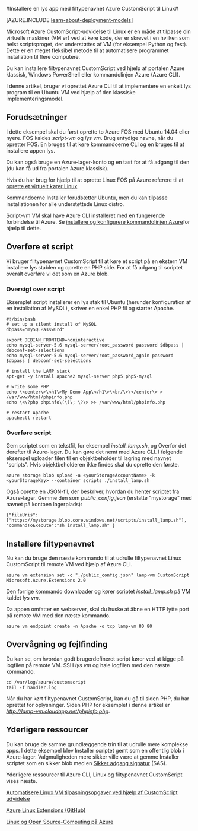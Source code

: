 <properties
    pageTitle="Brug filtypenavnet CustomScript på en Linux VM | Microsoft Azure"
    description="Lær, hvordan du bruger filtypenavnet CustomScript til at implementere programmer på Linux virtuelle maskiner i Azure, der er oprettet ved hjælp af den klassiske implementeringsmodel."
    editor="tysonn"
    manager="timlt"
    documentationCenter=""
    services="virtual-machines-linux"
    authors="gbowerman"
    tags="azure-service-management"/>

<tags
    ms.service="virtual-machines-linux"
    ms.workload="multiple"
    ms.tgt_pltfrm="linux"
    ms.devlang="na"
    ms.topic="article"
    ms.date="09/13/2016"
    ms.author="guybo"/>

#<a name="deploy-a-lamp-app-using-the-azure-customscript-extension-for-linux"></a>Installere en lys app med filtypenavnet Azure CustomScript til Linux#

[AZURE.INCLUDE [learn-about-deployment-models](../../includes/learn-about-deployment-models-classic-include.md)]


Microsoft Azure CustomScript-udvidelse til Linux er en måde at tilpasse din virtuelle maskiner (VM'er) ved at køre kode, der er skrevet i en hvilken som helst scriptsproget, der understøttes af VM (for eksempel Python og fest). Dette er en meget fleksibel metode til at automatisere programmet installation til flere computere.

Du kan installere filtypenavnet CustomScript ved hjælp af portalen Azure klassisk, Windows PowerShell eller kommandolinjen Azure (Azure CLI).

I denne artikel, bruger vi oprettet Azure CLI til at implementere en enkelt lys program til en Ubuntu VM ved hjælp af den klassiske implementeringsmodel.

## <a name="prerequisites"></a>Forudsætninger

I dette eksempel skal du først oprette to Azure FOS med Ubuntu 14.04 eller nyere. FOS kaldes *script-vm* og *lys vm*. Brug entydige navne, når du opretter FOS. En bruges til at køre kommandoerne CLI og en bruges til at installere appen lys.

Du kan også bruge en Azure-lager-konto og en tast for at få adgang til den (du kan få ud fra portalen Azure klassisk).

Hvis du har brug for hjælp til at oprette Linux FOS på Azure referere til at [oprette et virtuelt kører Linux](virtual-machines-linux-classic-createportal.md).

Kommandoerne Installer forudsætter Ubuntu, men du kan tilpasse installationen for alle understøttede Linux distro.

Script-vm VM skal have Azure CLI installeret med en fungerende forbindelse til Azure. Se [installere og konfigurere kommandolinjen Azure](../xplat-cli-install.md)for hjælp til dette.

## <a name="upload-a-script"></a>Overføre et script

Vi bruger filtypenavnet CustomScript til at køre et script på en ekstern VM installere lys stablen og oprette en PHP side. For at få adgang til scriptet overalt overføre vi det som en Azure blob.

### <a name="script-overview"></a>Oversigt over script

Eksemplet script installerer en lys stak til Ubuntu (herunder konfiguration af en installation af MySQL), skriver en enkel PHP fil og starter Apache.

    #!/bin/bash
    # set up a silent install of MySQL
    dbpass="mySQLPassw0rd"

    export DEBIAN_FRONTEND=noninteractive
    echo mysql-server-5.6 mysql-server/root_password password $dbpass | debconf-set-selections
    echo mysql-server-5.6 mysql-server/root_password_again password $dbpass | debconf-set-selections

    # install the LAMP stack
    apt-get -y install apache2 mysql-server php5 php5-mysql  

    # write some PHP
    echo \<center\>\<h1\>My Demo App\</h1\>\<br/\>\</center\> > /var/www/html/phpinfo.php
    echo \<\?php phpinfo\(\)\; \?\> >> /var/www/html/phpinfo.php

    # restart Apache
    apachectl restart

### <a name="upload-script"></a>Overføre script

Gem scriptet som en tekstfil, for eksempel *install_lamp.sh*, og Overfør det derefter til Azure-lager. Du kan gøre det nemt med Azure CLI. I følgende eksempel uploader filen til en objektbeholder til lagring med navnet "scripts". Hvis objektbeholderen ikke findes skal du oprette den første.

    azure storage blob upload -a <yourStorageAccountName> -k <yourStorageKey> --container scripts ./install_lamp.sh

Også oprette en JSON-fil, der beskriver, hvordan du henter scriptet fra Azure-lager. Gemme den som *public_config.json* (erstatte "mystorage" med navnet på kontoen lagerplads):

    {"fileUris":["https://mystorage.blob.core.windows.net/scripts/install_lamp.sh"], "commandToExecute":"sh install_lamp.sh" }


## <a name="deploy-the-extension"></a>Installere filtypenavnet

Nu kan du bruge den næste kommando til at udrulle filtypenavnet Linux CustomScript til remote VM ved hjælp af Azure CLI.

    azure vm extension set -c "./public_config.json" lamp-vm CustomScript Microsoft.Azure.Extensions 2.0

Den forrige kommando downloader og kører scriptet *install_lamp.sh* på VM kaldet *lys vm*.

Da appen omfatter en webserver, skal du huske at åbne en HTTP lytte port på remote VM med den næste kommando.

    azure vm endpoint create -n Apache -o tcp lamp-vm 80 80

## <a name="monitoring-and-troubleshooting"></a>Overvågning og fejlfinding

Du kan se, om hvordan godt brugerdefineret script kører ved at kigge på logfilen på remote VM. SSH *lys vm* og hale logfilen med den næste kommando.

    cd /var/log/azure/customscript
    tail -f handler.log

Når du har kørt filtypenavnet CustomScript, kan du gå til siden PHP, du har oprettet for oplysninger. Siden PHP for eksemplet i denne artikel er *http://lamp-vm.cloudapp.net/phpinfo.php*.

## <a name="additional-resources"></a>Yderligere ressourcer

Du kan bruge de samme grundlæggende trin til at udrulle mere komplekse apps. I dette eksempel blev Installer scriptet gemt som en offentlig blob i Azure-lager. Valgmuligheden mere sikker ville være at gemme Installer scriptet som en sikker blob med en [Sikker adgang signatur](https://msdn.microsoft.com/library/azure/ee395415.aspx) (SAS).

Yderligere ressourcer til Azure CLI, Linux og filtypenavnet CustomScript vises næste.

[Automatisere Linux VM tilpasningsopgaver ved hjælp af CustomScript udvidelse](https://azure.microsoft.com/blog/2014/08/20/automate-linux-vm-customization-tasks-using-customscript-extension/)

[Azure Linux Extensions (GitHub)](https://github.com/Azure/azure-linux-extensions)

[Linux og Open Source-Computing på Azure](virtual-machines-linux-opensource-links.md)
